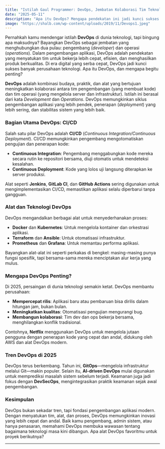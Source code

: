 ```yaml
---
title: "Istilah Gaul Programmer: DevOps, Jembatan Kolaborasi Tim Teknologi"
date: "2025-05-11"
description: "Apa itu DevOps? Mengapa pendekatan ini jadi kunci sukses pengembangan aplikasi modern?"
image: "https://shalb.com/wp-content/uploads/2019/11/Devops1.jpeg"
---
```


Pernahkah kamu mendengar istilah **DevOps** di dunia teknologi, tapi bingung apa maksudnya? Bayangkan DevOps sebagai jembatan yang menghubungkan dua pulau: pengembang (*developer*) dan operasi (*operations*). Dalam pengembangan aplikasi, DevOps adalah pendekatan yang menyatukan tim untuk bekerja lebih cepat, efisien, dan menghasilkan produk berkualitas. Di era digital yang serba cepat, DevOps jadi kunci sukses banyak perusahaan teknologi. Apa itu DevOps, dan mengapa begitu penting?

**DevOps** adalah kombinasi budaya, praktik, dan alat yang bertujuan meningkatkan kolaborasi antara tim pengembangan (yang membuat kode) dan tim operasi (yang mengelola server dan infrastruktur). Istilah ini berasal dari kata *Development* dan *Operations*. DevOps memungkinkan siklus pengembangan aplikasi yang lebih pendek, penerapan (*deployment*) yang lebih sering, dan stabilitas sistem yang lebih baik.

### Bagian Utama DevOps: CI/CD
Salah satu pilar DevOps adalah **CI/CD** (*Continuous Integration/Continuous Deployment*). CI/CD memungkinkan pengembang mengotomatiskan pengujian dan penerapan kode:
- **Continuous Integration**: Pengembang menggabungkan kode mereka secara rutin ke repositori bersama, diuji otomatis untuk mendeteksi kesalahan.
- **Continuous Deployment**: Kode yang lolos uji langsung diterapkan ke server produksi.

Alat seperti **Jenkins**, **GitLab CI**, dan **GitHub Actions** sering digunakan untuk mengimplementasikan CI/CD, memastikan aplikasi selalu diperbarui tanpa gangguan.

### Alat dan Teknologi DevOps
DevOps mengandalkan berbagai alat untuk menyederhanakan proses:
- **Docker** dan **Kubernetes**: Untuk mengelola kontainer dan orkestrasi aplikasi.
- **Terraform** dan **Ansible**: Untuk otomatisasi infrastruktur.
- **Prometheus** dan **Grafana**: Untuk memantau performa aplikasi.

Bayangkan alat-alat ini seperti perkakas di bengkel: masing-masing punya fungsi spesifik, tapi bersama-sama mereka menciptakan alur kerja yang mulus.

### Mengapa DevOps Penting?
Di 2025, persaingan di dunia teknologi semakin ketat. DevOps membantu perusahaan:
- **Mempercepat rilis**: Aplikasi baru atau pembaruan bisa dirilis dalam hitungan jam, bukan bulan.
- **Meningkatkan kualitas**: Otomatisasi pengujian mengurangi bug.
- **Membangun kolaborasi**: Tim dev dan ops bekerja bersama, menghilangkan konflik tradisional.

Contohnya, **Netflix** menggunakan DevOps untuk mengelola jutaan pengguna dengan penerapan kode yang cepat dan andal, didukung oleh AWS dan alat DevOps modern.

### Tren DevOps di 2025
DevOps terus berkembang. Tahun ini, **GitOps**—mengelola infrastruktur melalui Git—makin populer. Selain itu, **AI-driven DevOps** mulai digunakan untuk memprediksi masalah sistem sebelum terjadi. Keamanan juga jadi fokus dengan **DevSecOps**, mengintegrasikan praktik keamanan sejak awal pengembangan.

### Kesimpulan
DevOps bukan sekadar tren, tapi fondasi pengembangan aplikasi modern. Dengan menyatukan tim, alat, dan proses, DevOps memungkinkan inovasi yang lebih cepat dan andal. Baik kamu pengembang, admin sistem, atau hanya penasaran, memahami DevOps membuka wawasan tentang bagaimana teknologi masa kini dibangun. Apa alat DevOps favoritmu untuk proyek berikutnya?

---